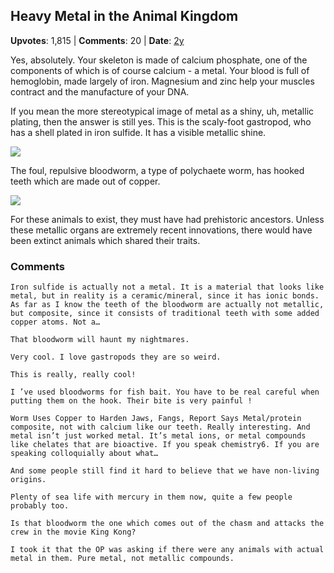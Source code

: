## Heavy Metal in the Animal Kingdom
    
**Upvotes**: 1,815 | **Comments**: 20 | **Date**: [2y](https://www.quora.com/Have-there-ever-been-any-extinct-animals-to-have-metal-in-them/answer/Gary-Meaney)

Yes, absolutely. Your skeleton is made of calcium phosphate, one of the components of which is of course calcium - a metal. Your blood is full of hemoglobin, made largely of iron. Magnesium and zinc help your muscles contract and the manufacture of your DNA.

If you mean the more stereotypical image of metal as a shiny, uh, metallic plating, then the answer is still yes. This is the scaly-foot gastropod, who has a shell plated in iron sulfide. It has a visible metallic shine.

![](https://qph.fs.quoracdn.net/main-qimg-02f54b289a6cc5c34f65fc0f2842159d-lq)

The foul, repulsive bloodworm, a type of polychaete worm, has hooked teeth which are made out of copper.

![](https://qph.fs.quoracdn.net/main-qimg-c315cce9bb755762dd23468daddd2f16-lq)

For these animals to exist, they must have had prehistoric ancestors. Unless these metallic organs are extremely recent innovations, there would have been extinct animals which shared their traits.

### Comments

```
Iron sulfide is actually not a metal. It is a material that looks like metal, but in reality is a ceramic/mineral, since it has ionic bonds. As far as I know the teeth of the bloodworm are actually not metallic, but composite, since it consists of traditional teeth with some added copper atoms. Not a…
```

```
That bloodworm will haunt my nightmares.
```

```
Very cool. I love gastropods they are so weird.
```

```
This is really, really cool!
```

```
I ’ve used bloodworms for fish bait. You have to be real careful when putting them on the hook. Their bite is very painful !
```

```
Worm Uses Copper to Harden Jaws, Fangs, Report Says Metal/protein composite, not with calcium like our teeth. Really interesting. And metal isn’t just worked metal. It’s metal ions, or metal compounds like chelates that are bioactive. If you speak chemistry6. If you are speaking colloquially about what…
```

```
And some people still find it hard to believe that we have non-living origins.
```

```
Plenty of sea life with mercury in them now, quite a few people probably too.
```

```
Is that bloodworm the one which comes out of the chasm and attacks the crew in the movie King Kong?
```

```
I took it that the OP was asking if there were any animals with actual metal in them. Pure metal, not metallic compounds.
```

